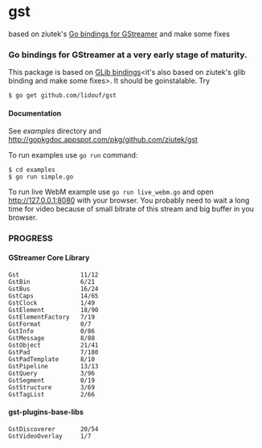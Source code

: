 # gst
based on ziutek's [Go bindings for GStreamer](https://github.com/ziutek/gst) and make some fixes

### Go bindings for GStreamer at a very early stage of maturity.

This package is based on [GLib bindings](https://github.com/lidouf/glib)<it's also based on ziutek's glib binding and make some fixes>. It
should be goinstalable. Try

    $ go get github.com/lidouf/gst

#### Documentation

See *examples* directory and http://gopkgdoc.appspot.com/pkg/github.com/ziutek/gst

To run examples use `go run` command:

	$ cd examples
	$ go run simple.go

To run live WebM example use `go run live_webm.go` and open
http://127.0.0.1:8080 with your browser. You probably need to wait a long time
for video because of small bitrate of this stream and big buffer in you browser.

### PROGRESS
#### GStreamer Core Library
    Gst                 11/12
    GstBin              6/21
    GstBus              16/24
    GstCaps             14/65
    GstClock            1/49
    GstElement          18/90
    GstElementFactory   7/19
    GstFormat           0/7
    GstInfo             0/86
    GstMessage          8/88
    GstObject           21/41
    GstPad              7/180
    GstPadTemplate      8/10
    GstPipeline         13/13
    GstQuery            3/96
    GstSegment          0/19
    GstStructure        3/69
    GstTagList          2/66
#### gst-plugins-base-libs
    GstDiscoverer       20/54
    GstVideoOverlay     1/7